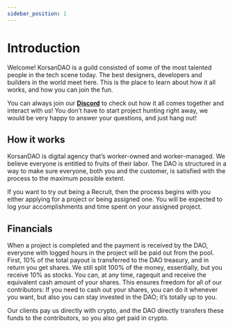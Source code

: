 ```yaml
---
sidebar_position: 1
---
```


# Introduction

Welcome! KorsanDAO is a guild consisted of some of the most talented people in the tech scene today. The best designers, developers and builders in the world meet here. This is the place to learn about how it all works, and how you can join the fun.

You can always join our **[Discord](https://discord.com/korsandao)** to check out how it all comes together and interact with us! You don’t have to start project hunting right away, we would be very happy to answer your questions, and just hang out!

## How it works

KorsanDAO is digital agency that’s worker-owned and worker-managed. We believe everyone is entitled to fruits of their labor. The DAO is structured in a way to make sure everyone, both you and the customer, is satisfied with the process to the maximum possible extent.

If you want to try out being a Recruit, then the process begins with you either applying for a project or being assigned one. You will be expected to log your accomplishments and time spent on your assigned project.

## Financials

When a project is completed and the payment is received by the DAO, everyone with logged hours in the project will be paid out from the pool. First, 10% of the total payout is transferred to the DAO treasury, and in return you get shares. We still split 100% of the money, essentially, but you receive 10% as stocks. You can, at any time, ragequit and receive the equivalent cash amount of your shares. This ensures freedom for all of our contributors: If you need to cash out your shares, you can do it whenever you want, but also you can stay invested in the DAO; it’s totally up to you.

Our clients pay us directly with crypto, and the DAO directly transfers these funds to the contributors, so you also get paid in crypto.
